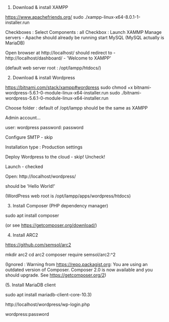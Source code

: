 1. Download & install XAMPP 

https://www.apachefriends.org/
sudo ./xampp-linux-x64-8.0.1-1-installer.run

Checkboxes : Select Components : all
Checkbox : Launch XAMMP 
Manage servers -
Apache should already be running
start MySQL (MySQL actually is MariaDB)

Open browser at http://localhost/
should redirect to - 
http://localhost/dashboard/ - 'Welcome to XAMPP'

(default web server root : /opt/lampp/htdocs/)

2. Download & install Wordpress 

https://bitnami.com/stack/xampp#wordpress
sudo chmod +x bitnami-wordpress-5.6.1-0-module-linux-x64-installer.run
sudo ./bitnami-wordpress-5.6.1-0-module-linux-x64-installer.run

Choose folder : default of /opt/lampp should be the same as XAMPP

Admin account...

user: wordpress
password: password

Configure SMTP - skip

Installation type : Production settings

Deploy Wordpress to the cloud - skip!
Uncheck!

Launch - checked

Open:
http://localhost/wordpress/

should be 'Hello World!'

(WordPress web root is /opt/lampp/apps/wordpress/htdocs)

3. Install Composer (PHP dependency manager)

sudo apt install composer

(or see https://getcomposer.org/download/)


4. Install ARC2

https://github.com/semsol/arc2

mkdir arc2
cd arc2
composer require semsol/arc2:^2


(Ignored : Warning from https://repo.packagist.org: You are using an outdated version of Composer. Composer 2.0 is now available and you should upgrade. See https://getcomposer.org/2)

(5. Install MariaDB client

sudo apt install mariadb-client-core-10.3)

http://localhost/wordpress/wp-login.php

wordpress:password




